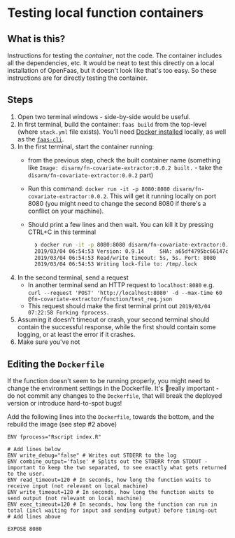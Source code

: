 # Testing local function containers

## What is this?

Instructions for testing the _container_, not the code. The container includes all the dependencies, etc. It would be neat to test this directly on a local installation of OpenFaas, but it doesn't look like that's too easy. So these instructions are for directly testing the container.

## Steps

1. Open two terminal windows - side-by-side would be useful.
2. In first terminal, build the container: `faas build` from the top-level \(where `stack.yml` file exists\). You'll need [Docker installed](https://runnable.com/docker/install-docker-on-macos) locally, as well as the [`faas-cli`](https://docs.openfaas.com/cli/install/).
3. In the first terminal, start the container running:
   * from the previous step, check the built container name \(something like `Image: disarm/fn-covariate-extractor:0.0.2 built.` - take the `disarm/fn-covariate-extractor:0.0.2` part\)
   * Run this command: `docker run -it -p 8080:8080 disarm/fn-covariate-extractor:0.0.2`. This will get it running locally on port 8080 \(you might need to change the second 8080 if there's a conflict on your machine\).
   * Should print a few lines and then wait. You can kill it by pressing CTRL+C in this terminal

     ```bash
       ❯ docker run -it -p 8080:8080 disarm/fn-covariate-extractor:0.0.2
       2019/03/04 06:54:53 Version: 0.9.14     SHA: a65df4795bc66147c41161c48bfd4c72f60c7434
       2019/03/04 06:54:53 Read/write timeout: 5s, 5s. Port: 8080
       2019/03/04 06:54:53 Writing lock-file to: /tmp/.lock
     ```
4. In the second terminal, send a request
   * In another terminal send an HTTP request to `localhost:8080` e.g. `curl --request 'POST' 'http://localhost:8080' -d --max-time 60 @fn-covariate-extractor/function/test_req.json`
   * This request should make the first terminal print out `2019/03/04 07:22:58 Forking fprocess.`
5. Assuming it doesn't timeout or crash, your second terminal should contain the successful response, while the first should contain some logging, or at least the error if it crashes.
6. Make sure you've not

## Editing the `Dockerfile`

If the function doesn't seem to be running properly, you might need to change the environment settings in the Dockerfile. It's 🧨really important - do not commit any changes to the `Dockerfile`, that will break the deployed version or introduce hard-to-spot bugs!

Add the following lines into the `Dockerfile`, towards the bottom, and the rebuild the image \(see step \#2 above\)

```text
ENV fprocess="Rscript index.R"

# Add lines below
ENV write_debug="false" # Writes out STDERR to the log
ENV combine_output='false' # Splits out the STDERR from STDOUT - important to keep the two separated, to see exactly what gets returned to the user.
ENV read_timeout=120 # In seconds, how long the function waits to receive input (not relevant on local machine)
ENV write_timeout=120 # In seconds, how long the function waits to send output (not relevant on local machine)
ENV exec_timeout=120 # In seconds, how long the function can run in total (incl waiting for input and sending output) before timing-out
# Add lines above

EXPOSE 8080
```

